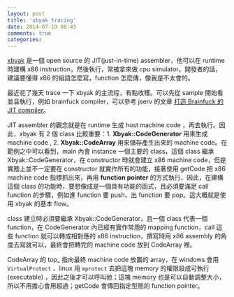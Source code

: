 ```yaml
---
layout: post
title: 'xbyak tracing'
date: 2014-07-19 08:43
comments: true
categories: 
---
```

[xbyak](https://github.com/herumi/xbyak) 是一個 open source 的 JIT(just-in-time) assembler，他可以在 runtime 時建構 x86 instruction，然後執行，常被拿來做 cpu simulator。開發者的話，建議要懂得 x86 的組語怎麼寫，function 怎麼傳，像我是不太會的。
<!--more-->

最近花了幾天 trace 一下 xbyak 的主流程，有點收穫。可以先從 sample 開始看並且執行，例如 brainfuck compiler，可以參考 jserv 的文章 [打造 Brainfuck 的 JIT compiler](http://blog.linux.org.tw/~jserv/archives/002119.html)。

JIT assembler 的觀念就是在 runtime 生成 host machine code ，再去執行。因此，xbyak 有 2 個 class 比較重要：1. **Xbyak::CodeGenerator** 用來生成 machine code , 2. **Xbyak::CodeArray** 用來儲存產生出來的 machine code。在範例之中可以看到，main 內會 instance 一個主要的 class，這個 class 繼承 Xbyak::CodeGenerator，在 constructor 時就會建立 x86 machine code，但是實務上並不一定要在 constructor 就實作所有的功能，接著使用 getCode 把 x86 machine code 指標抓出來，再用 **function pointer** 的方式執行，因此，在建構這個 class 的功能時，要想像成是一個具有功能的函式，且必須要滿足 call function 的步驟，例如進 function 要 push、出 function 要 pop。這大概就是使用 xbyak 的基本 flow。

class 建立時必須要繼承 Xbyak::CodeGenerator，且一個 class 代表一個 function，在 CodeGenerator 內已經有實作常用的 mapping function，call 這些 function 就可以轉成相對應的 x86 instruction，撰寫時用 x86 assembly 的角度去寫就可以，最終會把轉完的 machine code 放到 CodeArray 裡。

CodeArray 的 top\_ 指向最終 machine code 放置的 array，在 windows 會用 	``VirtualProtect`` 、linux 用 ``mprotect`` 去把這塊 memory 的權限設成可執行(executable) ，因此之後才可以呼叫他；這塊 memory 也是可以自動調整大小，所以不用擔心會用超過；getCode 會傳回指定型態的 function pointer。




